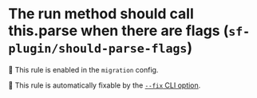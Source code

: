 # The run method should call this.parse when there are flags (`sf-plugin/should-parse-flags`)

💼 This rule is enabled in the `migration` config.

🔧 This rule is automatically fixable by the [`--fix` CLI option](https://eslint.org/docs/latest/user-guide/command-line-interface#--fix).

<!-- end auto-generated rule header -->
